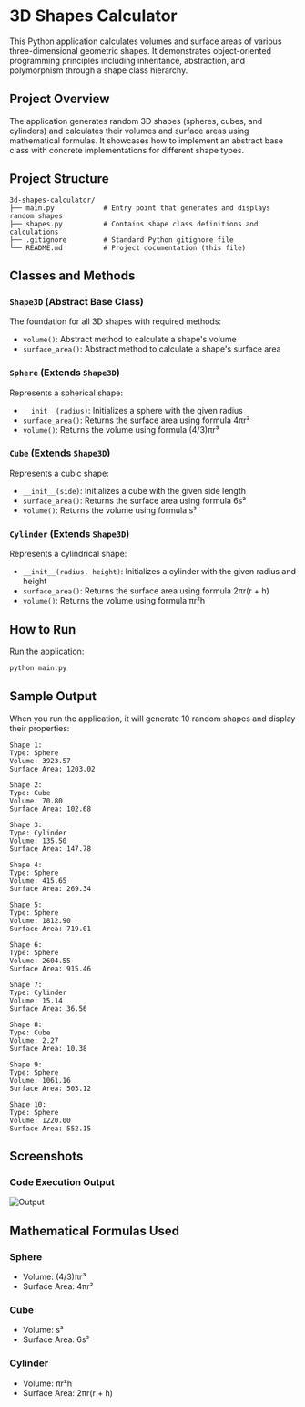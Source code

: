 # 3D Shapes Calculator

This Python application calculates volumes and surface areas of various three-dimensional geometric shapes. It demonstrates object-oriented programming principles including inheritance, abstraction, and polymorphism through a shape class hierarchy.

## Project Overview

The application generates random 3D shapes (spheres, cubes, and cylinders) and calculates their volumes and surface areas using mathematical formulas. It showcases how to implement an abstract base class with concrete implementations for different shape types.

## Project Structure

```
3d-shapes-calculator/
├── main.py            # Entry point that generates and displays random shapes
├── shapes.py          # Contains shape class definitions and calculations
├── .gitignore         # Standard Python gitignore file
└── README.md          # Project documentation (this file)
```

## Classes and Methods

### `Shape3D` (Abstract Base Class)
The foundation for all 3D shapes with required methods:

- `volume()`: Abstract method to calculate a shape's volume
- `surface_area()`: Abstract method to calculate a shape's surface area

### `Sphere` (Extends `Shape3D`)
Represents a spherical shape:

- `__init__(radius)`: Initializes a sphere with the given radius
- `surface_area()`: Returns the surface area using formula 4πr²
- `volume()`: Returns the volume using formula (4/3)πr³

### `Cube` (Extends `Shape3D`)
Represents a cubic shape:

- `__init__(side)`: Initializes a cube with the given side length
- `surface_area()`: Returns the surface area using formula 6s²
- `volume()`: Returns the volume using formula s³

### `Cylinder` (Extends `Shape3D`)
Represents a cylindrical shape:

- `__init__(radius, height)`: Initializes a cylinder with the given radius and height
- `surface_area()`: Returns the surface area using formula 2πr(r + h)
- `volume()`: Returns the volume using formula πr²h

## How to Run

Run the application:

```bash
python main.py
```

## Sample Output

When you run the application, it will generate 10 random shapes and display their properties:

```
Shape 1:
Type: Sphere
Volume: 3923.57
Surface Area: 1203.02

Shape 2:
Type: Cube
Volume: 70.80
Surface Area: 102.68

Shape 3:
Type: Cylinder
Volume: 135.50
Surface Area: 147.78

Shape 4:
Type: Sphere
Volume: 415.65
Surface Area: 269.34

Shape 5:
Type: Sphere
Volume: 1812.90
Surface Area: 719.01

Shape 6:
Type: Sphere
Volume: 2604.55
Surface Area: 915.46

Shape 7:
Type: Cylinder
Volume: 15.14
Surface Area: 36.56

Shape 8:
Type: Cube
Volume: 2.27
Surface Area: 10.38

Shape 9:
Type: Sphere
Volume: 1061.16
Surface Area: 503.12

Shape 10:
Type: Sphere
Volume: 1220.00
Surface Area: 552.15
```

## Screenshots

### Code Execution Output
![Output](https://i.ibb.co/bR7VZQ2F/pycharm64-a-Osmylr-Pjq.png)

## Mathematical Formulas Used

### Sphere
- Volume: (4/3)πr³
- Surface Area: 4πr²

### Cube
- Volume: s³
- Surface Area: 6s²

### Cylinder
- Volume: πr²h
- Surface Area: 2πr(r + h)